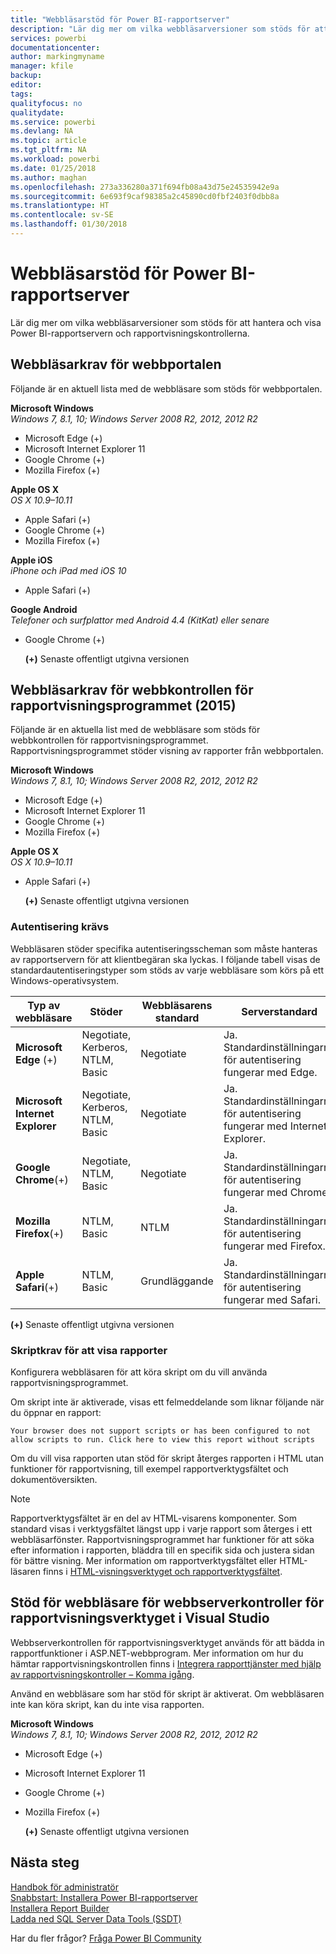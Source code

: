 ```yaml
---
title: "Webbläsarstöd för Power BI-rapportserver"
description: "Lär dig mer om vilka webbläsarversioner som stöds för att hantera och visa Power BI-rapportservern och rapportvisningskontrollerna."
services: powerbi
documentationcenter: 
author: markingmyname
manager: kfile
backup: 
editor: 
tags: 
qualityfocus: no
qualitydate: 
ms.service: powerbi
ms.devlang: NA
ms.topic: article
ms.tgt_pltfrm: NA
ms.workload: powerbi
ms.date: 01/25/2018
ms.author: maghan
ms.openlocfilehash: 273a336280a371f694fb08a43d75e24535942e9a
ms.sourcegitcommit: 6e693f9caf98385a2c45890cd0fbf2403f0dbb8a
ms.translationtype: HT
ms.contentlocale: sv-SE
ms.lasthandoff: 01/30/2018
---
```

# <a name="browser-support-for-power-bi-report-server"></a>Webbläsarstöd för Power BI-rapportserver
Lär dig mer om vilka webbläsarversioner som stöds för att hantera och visa Power BI-rapportservern och rapportvisningskontrollerna.

## <a name="browser-requirements-for-the-web-portal"></a>Webbläsarkrav för webbportalen
Följande är en aktuell lista med de webbläsare som stöds för webbportalen.

**Microsoft Windows**  
*Windows 7, 8.1, 10; Windows Server 2008 R2, 2012, 2012 R2*

* Microsoft Edge (+)
* Microsoft Internet Explorer 11
* Google Chrome (+)
* Mozilla Firefox (+)

**Apple OS X**  
*OS X 10.9–10.11*

* Apple Safari (+)
* Google Chrome (+)
* Mozilla Firefox (+)

**Apple iOS**  
*iPhone och iPad med iOS 10*

* Apple Safari (+)

**Google Android**  
*Telefoner och surfplattor med Android 4.4 (KitKat) eller senare*

* Google Chrome (+)
  
  **(+)**  Senaste offentligt utgivna versionen

## <a name="browser-requirements-for-the-report-viewer-web-control-2015"></a>Webbläsarkrav för webbkontrollen för rapportvisningsprogrammet (2015)
Följande är en aktuella list med de webbläsare som stöds för webbkontrollen för rapportvisningsprogrammet. Rapportvisningsprogrammet stöder visning av rapporter från webbportalen.

**Microsoft Windows**  
*Windows 7, 8.1, 10; Windows Server 2008 R2, 2012, 2012 R2*

* Microsoft Edge (+)
* Microsoft Internet Explorer 11
* Google Chrome (+)
* Mozilla Firefox (+)

**Apple OS X**  
*OS X 10.9–10.11*

* Apple Safari (+)
  
  **(+)**  Senaste offentligt utgivna versionen

### <a name="authentication-requirements"></a>Autentisering krävs
Webbläsaren stöder specifika autentiseringsscheman som måste hanteras av rapportservern för att klientbegäran ska lyckas. I följande tabell visas de standardautentiseringstyper som stöds av varje webbläsare som körs på ett Windows-operativsystem.

| **Typ av webbläsare** | **Stöder** | **Webbläsarens standard** | **Serverstandard** |
| --- | --- | --- | --- |
| **Microsoft Edge** (+) |Negotiate, Kerberos, NTLM, Basic |Negotiate |Ja. Standardinställningarna för autentisering fungerar med Edge. |
| **Microsoft Internet Explorer** |Negotiate, Kerberos, NTLM, Basic |Negotiate |Ja. Standardinställningarna för autentisering fungerar med Internet Explorer. |
| **Google Chrome**(+) |Negotiate, NTLM, Basic |Negotiate |Ja. Standardinställningarna för autentisering fungerar med Chrome. |
| **Mozilla Firefox**(+) |NTLM, Basic |NTLM |Ja. Standardinställningarna för autentisering fungerar med Firefox. |
| **Apple Safari**(+) |NTLM, Basic |Grundläggande |Ja. Standardinställningarna för autentisering fungerar med Safari. |

 **(+)**  Senaste offentligt utgivna versionen

### <a name="script-requirements-for-viewing-reports"></a>Skriptkrav för att visa rapporter
Konfigurera webbläsaren för att köra skript om du vill använda rapportvisningsprogrammet.

Om skript inte är aktiverade, visas ett felmeddelande som liknar följande när du öppnar en rapport:

```
Your browser does not support scripts or has been configured to not allow scripts to run. Click here to view this report without scripts
```

 Om du vill visa rapporten utan stöd för skript återges rapporten i HTML utan funktioner för rapportvisning, till exempel rapportverktygsfältet och dokumentöversikten.

> [!NOTE]
> Rapportverktygsfältet är en del av HTML-visarens komponenter. Som standard visas i verktygsfältet längst upp i varje rapport som återges i ett webbläsarfönster. Rapportvisningsprogrammet har funktioner för att söka efter information i rapporten, bläddra till en specifik sida och justera sidan för bättre visning. Mer information om rapportverktygsfältet eller HTML-läsaren finns i [HTML-visningsverktyget och rapportverktygsfältet](https://docs.microsoft.com/sql/reporting-services/html-viewer-and-the-report-toolbar).
> 
> 

## <a name="browser-support-for-report-viewer-web-server-controls-in-visual-studio"></a>Stöd för webbläsare för webbserverkontroller för rapportvisningsverktyget i Visual Studio
Webbserverkontrollen för rapportvisningsverktyget används för att bädda in rapportfunktioner i ASP.NET-webbprogram. Mer information om hur du hämtar rapportvisningskontrollen finns i [Integrera rapporttjänster med hjälp av rapportvisningskontroller – Komma igång](https://docs.microsoft.com/sql/reporting-services/application-integration/integrating-reporting-services-using-reportviewer-controls-get-started).

Använd en webbläsare som har stöd för skript är aktiverat. Om webbläsaren inte kan köra skript, kan du inte visa rapporten.

**Microsoft Windows**  
*Windows 7, 8.1, 10; Windows Server 2008 R2, 2012, 2012 R2*

* Microsoft Edge (+)
* Microsoft Internet Explorer 11
* Google Chrome (+)
* Mozilla Firefox (+)
  
  **(+)**  Senaste offentligt utgivna versionen

## <a name="next-steps"></a>Nästa steg
[Handbok för administratör](admin-handbook-overview.md)  
[Snabbstart: Installera Power BI-rapportserver](quickstart-install-report-server.md)  
[Installera Report Builder](https://docs.microsoft.com/sql/reporting-services/install-windows/install-report-builder)  
[Ladda ned SQL Server Data Tools (SSDT)](http://go.microsoft.com/fwlink/?LinkID=616714)

Har du fler frågor? [Fråga Power BI Community](https://community.powerbi.com/)

